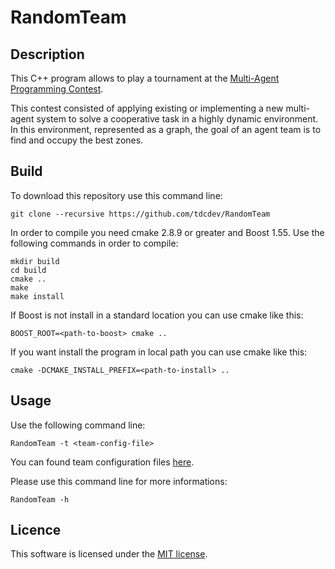 RandomTeam
==========

Description
-----------

This C++ program allows to play a tournament at the [Multi-Agent Programming
Contest](https://multiagentcontest.org/).

This contest consisted of applying existing or implementing a new multi-agent
system to solve a cooperative task in a highly dynamic environment. In this
environment, represented as a graph, the goal of an agent team is to find and
occupy the best zones.

Build
-----

To download this repository use this command line:

    git clone --recursive https://github.com/tdcdev/RandomTeam

In order to compile you need cmake 2.8.9 or greater and Boost 1.55. Use the
following commands in order to compile:

    mkdir build
    cd build
    cmake ..
    make
    make install

If Boost is not install in a standard location you can use cmake like this:

    BOOST_ROOT=<path-to-boost> cmake ..

If you want install the program in local path you can use cmake like this:

    cmake -DCMAKE_INSTALL_PREFIX=<path-to-install> ..

Usage
-----

Use the following command line:

    RandomTeam -t <team-config-file>

You can found team configuration files [here](res).

Please use this command line for more informations:

    RandomTeam -h

Licence
-------

This software is licensed under the [MIT license](LICENSE.txt).
